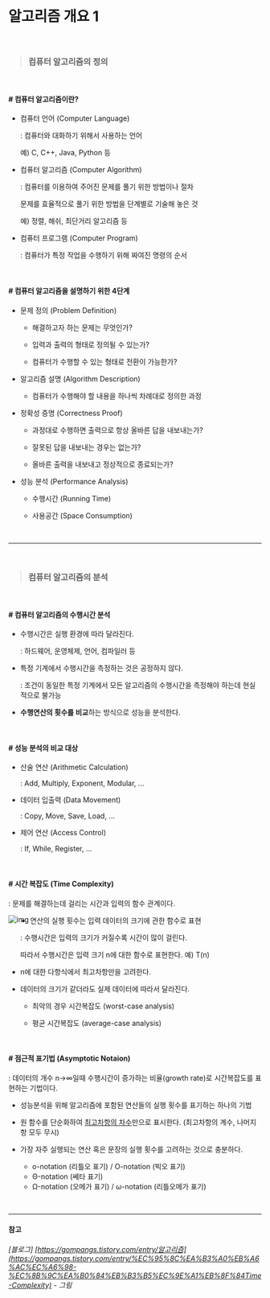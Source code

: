 # 알고리즘 개요 1

<br>

> ### 컴퓨터 알고리즘의 정의

<br>

#### # 컴퓨터 알고리즘이란?

- 컴퓨터 언어 (Computer Language)

  : 컴퓨터와 대화하기 위해서 사용하는 언어

  예) C, C++, Java, Python 등  

- 컴퓨터 알고리즘 (Computer Algorithm)

  : 컴퓨터를 이용하여 주어진 문제를 풀기 위한 방법이나 절차

  문제를 효율적으로 풀기 위한 방법을 단계별로 기술해 놓은 것

  예) 정렬, 해쉬, 최단거리 알고리즘 등  

- 컴퓨터 프로그램 (Computer Program)

  : 컴퓨터가 특정 작업을 수행하기 위해 짜여진 명령의 순서  

<br>

#### # 컴퓨터 알고리즘을 설명하기 위한 4단계

- 문제 정의 (Problem Definition)

  - 해결하고자 하는 문제는 무엇인가?

  - 입력과 출력의 형태로 정의될 수 있는가?

  - 컴퓨터가 수행할 수 있는 형태로 전환이 가능한가?  

- 알고리즘 설명 (Algorithm Description)

  - 컴퓨터가 수행해야 할 내용을 하나씩 차례대로 정의한 과정  

- 정확성 증명 (Correctness Proof)

  - 과정대로 수행하면 출력으로 항상 올바른 답을 내보내는가?

  - 잘못된 답을 내보내는 경우는 없는가?

  - 올바른 출력을 내보내고 정상적으로 종료되는가?  

- 성능 분석 (Performance Analysis)

  - 수행시간 (Running Time)

  - 사용공간 (Space Consumption)  

<br>

******

<br>

> ### 컴퓨터 알고리즘의 분석

<br>

#### # 컴퓨터 알고리즘의 수행시간 분석

- 수행시간은 실행 환경에 따라 달라진다.

  : 하드웨어, 운영체제, 언어, 컴파일러 등

- 특정 기계에서 수행시간을 측정하는 것은 공정하지 않다.

  : 조건이 동일한 특정 기계에서 모든 알고리즘의 수행시간을 측정해야 하는데 현실적으로 불가능

- **수행연산의 횟수를 비교**하는 방식으로 성능을 분석한다.  

<br>

#### # 성능 분석의 비교 대상

- 산술 연산 (Arithmetic Calculation)

  : Add, Multiply, Exponent, Modular, ...

- 데이터 입출력 (Data Movement)

  : Copy, Move, Save, Load, ...

- 제어 연산 (Access Control)

  : If, While, Register, ...

<br>

#### # 시간 복잡도 (Time Complexity)

: 문제를 해결하는데 걸리는 시간과 입력의 함수 관계이다.  

<img src="https://t1.daumcdn.net/cfile/tistory/234A3548565E79A50E" alt="img" style="zoom: 100%;" align="left" />  











- 연산의 실행 횟수는 입력 데이터의 크기에 관한 함수로 표현

  : 수행시간은 입력의 크기가 커질수록 시간이 많이 걸린다.

  따라서 수행시간은 입력 크기 n에 대한 함수로 표현한다. 예) T(n)

- n에 대한 다항식에서 최고차항만을 고려한다.

- 데이터의 크기가 같더라도 실제 데이터에 따라서 달라진다.

  - 최악의 경우 시간복잡도 (worst-case analysis)

  - 평균 시간복잡도 (average-case analysis)

<br>

#### # 점근적 표기법 (Asymptotic Notaion)

: 데이터의 개수 n→∞일때 수행시간이 증가하는 비율(growth rate)로 시간복잡도를 표현하는 기법이다.  

- 성능분석을 위해 알고리즘에 포함된 연산들의 실행 횟수를 표기하는 하나의 기법

- 원 함수를 단순화하여 <u>최고차항의 차수</u>만으로 표시한다. (최고차항의 계수, 나머지 항 모두 무시)  

- 가장 자주 실행되는 연산 혹은 문장의 실행 횟수를 고려하는 것으로 충분하다.

  - o-notation (리틀오 표기) / O-notation (빅오 표기)
  - Θ-notation (쎄타 표기)
  - Ω-notation (오메가 표기) / ω-notation (리틀오메가 표기)

<br>

******
#### 참고

###### [블로그] [https://gompangs.tistory.com/entry/알고리즘](https://gompangs.tistory.com/entry/%EC%95%8C%EA%B3%A0%EB%A6%AC%EC%A6%98-%EC%8B%9C%EA%B0%84%EB%B3%B5%EC%9E%A1%EB%8F%84Time-Complexity) - 그림

